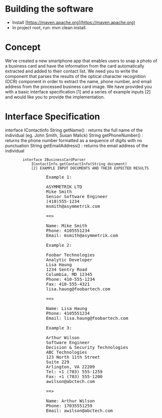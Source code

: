 
# Building the software
* Install [https://maven.apache.org](https://maven.apache.org)
* In project root, run: mvn clean install. 

# Concept
We’ve created a new smartphone app that enables users to snap a photo of a business card 
and have the information from the card automatically extracted and added to their contact list. 
We need you to write the component that parses the results of the optical character recognition (OCR) 
component in order to extract the name, phone number, and email address from the processed business card image. 
We have provided you with a basic interface specification [1] and a series of example inputs [2] and 
would like you to provide the implementation.


# Interface Specification

interface IContactInfo
    String getName() : returns the full name of the individual (eg. John Smith, Susan Malick)
        String getPhoneNumber() : returns the phone number formatted as a sequence of digits with no punctuation
            String getEmailAddress() : returns the email address of the individual

            interface IBusinessCardParser
                IContactInfo getContactInfo(String document)
                [2] EXAMPLE INPUT DOCUMENTS AND THEIR EXPECTED RESULTS

<pre>
                Example 1:

                ASYMMETRIK LTD
                Mike Smith
                Senior Software Engineer
                (410)555-1234
                msmith@asymmetrik.com

                ==>

                Name: Mike Smith
                Phone: 4105551234
                Email: msmith@asymmetrik.com

                Example 2:

                Foobar Technologies
                Analytic Developer
                Lisa Haung
                1234 Sentry Road
                Columbia, MD 12345
                Phone: 410-555-1234
                Fax: 410-555-4321
                lisa.haung@foobartech.com

                ==>

                Name: Lisa Haung
                Phone: 4105551234
                Email: lisa.haung@foobartech.com

                Example 3:

                Arthur Wilson
                Software Engineer
                Decision & Security Technologies
                ABC Technologies
                123 North 11th Street
                Suite 229
                Arlington, VA 22209
                Tel: +1 (703) 555-1259
                Fax: +1 (703) 555-1200
                awilson@abctech.com

                ==>

                Name: Arthur Wilson
                Phone: 17035551259
                Email: awilson@abctech.com
</pre>
